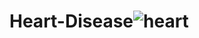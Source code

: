 # Heart-Disease![heart](https://user-images.githubusercontent.com/95118084/173289503-2b46af18-6977-4b8e-ad68-1274644302e9.jpg)
